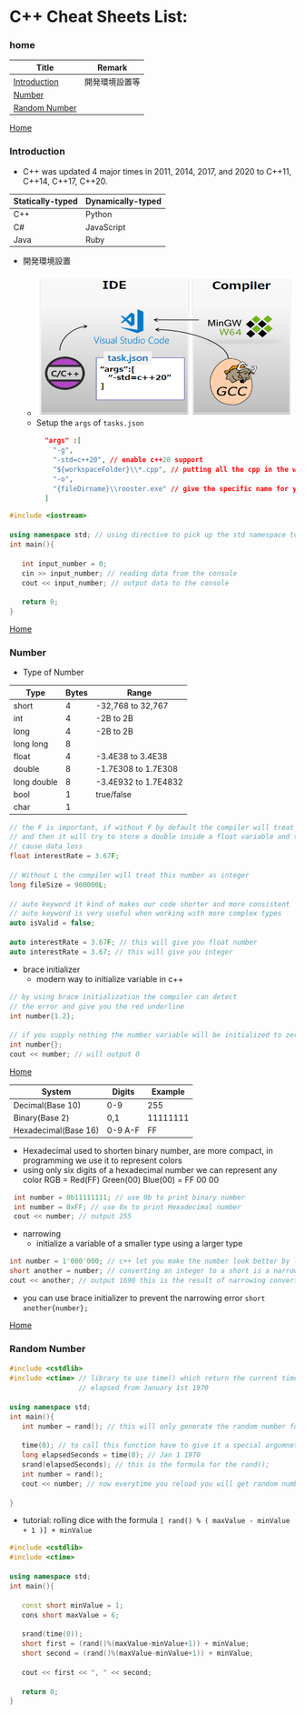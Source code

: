 # C++ Cheat Sheets List:

### home

| Title                           | Remark         |
| ------------------------------- | -------------- |
| [Introduction](#introduction)   | 開発環境設置等 |
| [Number](#number)               |                |
| [Random Number](#random-number) |                |

[Home](#home)

### Introduction

- C++ was updated 4 major times in 2011, 2014, 2017, and 2020 to C++11, C++14, C++17, C++20.

| Statically-typed | Dynamically-typed |
| ---------------- | ----------------- |
| C++              | Python            |
| C#               | JavaScript        |
| Java             | Ruby              |

- 開発環境設置

  - <img src="./assets/setup.png" style="width:450px;height:250px" />
  - Setup the `args` of `tasks.json`
    ```json
      "args" :[
        "-g",
        "-std=c++20", // enable c++20 support
        "${workspaceFolder}\\*.cpp", // putting all the cpp in the workspaceFolder
        "-o",
        "{fileDirname}\\rooster.exe" // give the specific name for your exe file
      ]
    ```

```c++
#include <iostream>

using namespace std; // using directive to pick up the std namespace to eliminate std:: in the code for example std::cout
int main(){

   int input_number = 0;
   cin >> input_number; // reading data from the console
   cout << input_number; // output data to the console

   return 0;
}
```

[Home](#home)

### Number

- Type of Number

| Type        | Bytes | Range                |
| ----------- | ----- | -------------------- |
| short       | 4     | -32,768 to 32,767    |
| int         | 4     | -2B to 2B            |
| long        | 4     | -2B to 2B            |
| long long   | 8     |                      |
| float       | 4     | -3.4E38 to 3.4E38    |
| double      | 8     | -1.7E308 to 1.7E308  |
| long double | 8     | -3.4E932 to 1.7E4832 |
| bool        | 1     | true/false           |
| char        | 1     |                      |

```c++
// the F is important, if without F by default the compiler will treat htis number as a double
// and then it will try to store a double inside a float variable and this can potentially
// cause data loss
float interestRate = 3.67F;

// Without L the compiler will treat this number as integer
long fileSize = 900000L;

// auto keyword it kind of makes our code shorter and more consistent
// auto keyword is very useful when working with more complex types
auto isValid = false;

auto interestRate = 3.67F; // this will give you float number
auto interestRate = 3.67; // this will give you integer

```

- brace initializer
  - modern way to initialize variable in c++

```c++
// by using brace initialization the compiler can detect
// the error and give you the red underline
int number{1.2};

// if you supply nothing the number variable will be initialized to zero
int number{};
cout << number; // will output 0
```

[Home](#home)

| System               | Digits  | Example  |
| -------------------- | ------- | -------- |
| Decimal(Base 10)     | 0-9     | 255      |
| Binary(Base 2)       | 0,1     | 11111111 |
| Hexadecimal(Base 16) | 0-9 A-F | FF       |

- Hexadecimal used to shorten binary number, are more compact, in programming we use it to represent colors
- using only six digits of a hexadecimal number we can represent any color
  RGB = Red(FF) Green(00) Blue(00) = FF 00 00

```c++
 int number = 0b11111111; // use 0b to print binary number
 int number = 0xFF; // use 0x to print Hexadecimal number
 cout << number; // output 255
```

- narrowing
  - initialize a variable of a smaller type using a larger type

```c++
int number = 1'000'000; // c++ let you make the number look better by letting you use the single quote to separate the digit
short another = number; // converting an integer to a short is a narrowing
cout << another; // output 1690 this is the result of narrowing convertion which is data loss
```

- you can use brace initializer to prevent the narrowing error `short another{number};`

[Home](#home)

### Random Number

```c++
#include <cstdlib>
#include <ctime> // library to use time() which return the current time in terms of number of seconds
                 // elapsed from January 1st 1970

using namespace std;
int main(){
   int number = rand(); // this will only generate the random number for one-time.

   time(0); // to call this function have to give it a special argumnet called null pointer or null ptr
   long elapsedSeconds = time(0); // Jan 1 1970
   srand(elapsedSeconds); // this is the formula for the rand();
   int number = rand();
   cout << number; // now everytime you reload you will get random number

}
```

- tutorial: rolling dice with the formula `[ rand() % ( maxValue - minValue + 1 )] + minValue`

```c++
#include <cstdlib>
#include <ctime>

using namespace std;
int main(){

   const short minValue = 1;
   cons short maxValue = 6;

   srand(time(0));
   short first = (rand()%(maxValue-minValue+1)) + minValue;
   short second = (rand()%(maxValue-minValue+1)) + minValue;

   cout << first << ", " << second;

   return 0;
}
```
